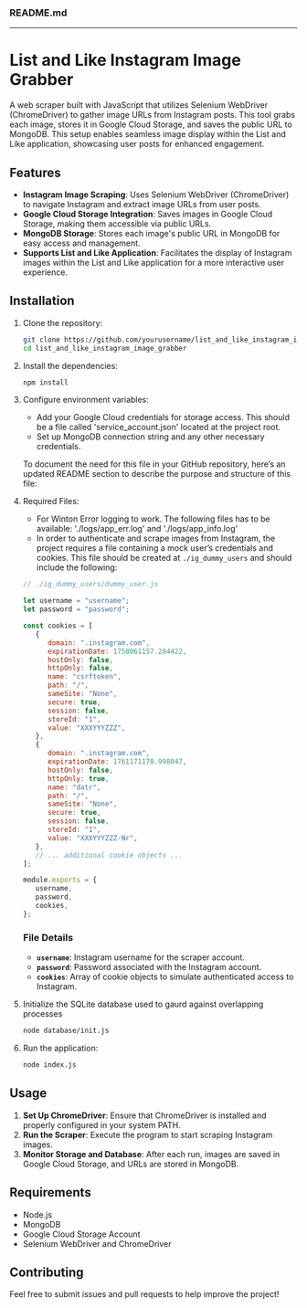 ### README.md

---

# List and Like Instagram Image Grabber

A web scraper built with JavaScript that utilizes Selenium WebDriver (ChromeDriver) to gather image URLs from Instagram posts. This tool grabs each image, stores it in Google Cloud Storage, and saves the public URL to MongoDB. This setup enables seamless image display within the List and Like application, showcasing user posts for enhanced engagement.

## Features

-  **Instagram Image Scraping**: Uses Selenium WebDriver (ChromeDriver) to navigate Instagram and extract image URLs from user posts.
-  **Google Cloud Storage Integration**: Saves images in Google Cloud Storage, making them accessible via public URLs.
-  **MongoDB Storage**: Stores each image's public URL in MongoDB for easy access and management.
-  **Supports List and Like Application**: Facilitates the display of Instagram images within the List and Like application for a more interactive user experience.

## Installation

1. Clone the repository:

   ```bash
   git clone https://github.com/yourusername/list_and_like_instagram_image_grabber.git
   cd list_and_like_instagram_image_grabber
   ```

2. Install the dependencies:

   ```bash
   npm install
   ```

3. Configure environment variables:

   -  Add your Google Cloud credentials for storage access. This should be a file called 'service_account.json' located at the project root.
   -  Set up MongoDB connection string and any other necessary credentials.

   To document the need for this file in your GitHub repository, here’s an updated README section to describe the purpose and structure of this file:

4. Required Files:

   -  For Winton Error logging to work. The following files has to be available: './logs/app_err.log' and './logs/app_info.log'
   -  In order to authenticate and scrape images from Instagram, the project requires a file containing a mock user’s credentials and cookies. This file should be created at `./ig_dummy_users` and should include the following:

   ```javascript
   // ./ig_dummy_users/dummy_user.js

   let username = "username";
   let password = "password";

   const cookies = [
      {
         domain: ".instagram.com",
         expirationDate: 1758061157.284422,
         hostOnly: false,
         httpOnly: false,
         name: "csrftoken",
         path: "/",
         sameSite: "None",
         secure: true,
         session: false,
         storeId: "1",
         value: "XXXYYYZZZ",
      },
      {
         domain: ".instagram.com",
         expirationDate: 1761171170.998047,
         hostOnly: false,
         httpOnly: true,
         name: "datr",
         path: "/",
         sameSite: "None",
         secure: true,
         session: false,
         storeId: "1",
         value: "XXXYYYZZZ-Nr",
      },
      // ... additional cookie objects ...
   ];

   module.exports = {
      username,
      password,
      cookies,
   };
   ```

   ### File Details

   -  **`username`**: Instagram username for the scraper account.
   -  **`password`**: Password associated with the Instagram account.
   -  **`cookies`**: Array of cookie objects to simulate authenticated access to Instagram.

5. Initialize the SQLite database used to gaurd against overlapping processes

   ```bash
   node database/init.js
   ```

6. Run the application:
   ```bash
   node index.js
   ```

## Usage

1. **Set Up ChromeDriver**: Ensure that ChromeDriver is installed and properly configured in your system PATH.
2. **Run the Scraper**: Execute the program to start scraping Instagram images.
3. **Monitor Storage and Database**: After each run, images are saved in Google Cloud Storage, and URLs are stored in MongoDB.

## Requirements

-  Node.js
-  MongoDB
-  Google Cloud Storage Account
-  Selenium WebDriver and ChromeDriver

## Contributing

Feel free to submit issues and pull requests to help improve the project!
